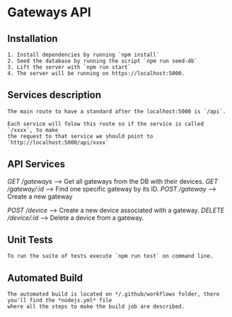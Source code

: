 # Gateways API

## Installation

    1. Install dependencies by running `npm install`
    2. Seed the database by running the script `npm run seed-db`
    3. Lift the server with `npm run start`
    4. The server will be running on https://localhost:5000.

## Services description

    The main route to have a standard after the localhost:5000 is `/api`.

    Each service will folow this route so if the service is called `/xxxx`, to make
    the request to that service we should point to `http://localhost:5000/api/xxxx`

## API Services

*GET /gateways* --> Get all gateways from the DB with their devices.
*GET /gateway/:id* --> Find one specific gateway by its ID.
*POST /gateway* --> Create a new gateway

*POST /device* --> Create a new device associated with a gateway.
*DELETE /device/:id* --> Delete a device from a gateway.

## Unit Tests

    To run the suite of tests execute `npm run test` on command line.

## Automated Build

    The automated build is located on */.github/workflows folder, there you'll find the *nodejs.yml* file
    where all the steps to make the build job are described.

